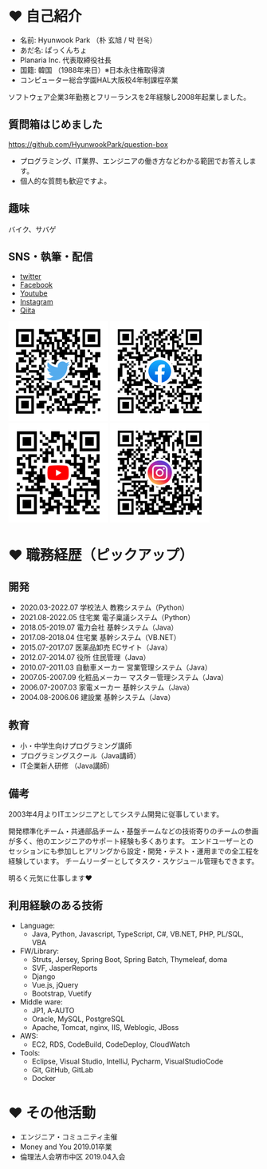 # ❤ 自己紹介

- 名前: Hyunwook Park （朴 玄旭 / 박 현욱）
- あだ名: ぱっくんちょ
- Planaria Inc. 代表取締役社長
- 国籍: 韓国 （1988年来日）※日本永住権取得済
- コンピューター総合学園HAL大阪校4年制課程卒業

ソフトウェア企業3年勤務とフリーランスを2年経験し2008年起業しました。

## 質問箱はじめました

https://github.com/HyunwookPark/question-box

- プログラミング、IT業界、エンジニアの働き方などわかる範囲でお答えします。
- 個人的な質問も歓迎ですよ。

## 趣味

バイク、サバゲ

## SNS・執筆・配信

- [twitter](https://twitter.com/pakhuncho)
- [Facebook](https://www.facebook.com/hyunwook.park.146)
- [Youtube](https://www.youtube.com/user/ppafe)
- [Instagram](https://www.instagram.com/pakhuncho/)
- [Qiita](https://qiita.com/HyunwookPark)

<img src="img/hyunwookpark_twitter.png" width="200"> <img src="img/hyunwookpark_facebook.png" width="200"> <img src="img/hyunwookpark_youtube.png" width="200"> <img src="img/hyunwookpark_instagram.png" width="200">


# ❤ 職務経歴（ピックアップ）

## 開発

- 2020.03-2022.07 学校法人 教務システム（Python）
- 2021.08-2022.05 住宅業 電子稟議システム（Python）
- 2018.05-2019.07 電力会社 基幹システム（Java）
- 2017.08-2018.04 住宅業 基幹システム（VB.NET）
- 2015.07-2017.07 医薬品卸売 ECサイト（Java）
- 2012.07-2014.07 役所 住民管理（Java）
- 2010.07-2011.03 自動車メーカー 営業管理システム（Java）
- 2007.05-2007.09 化粧品メーカー マスター管理システム（Java）
- 2006.07-2007.03 家電メーカー 基幹システム（Java）
- 2004.08-2006.06 建設業 基幹システム（Java）

## 教育

- 小・中学生向けプログラミング講師
- プログラミングスクール（Java講師）
- IT企業新人研修 （Java講師）

## 備考

2003年4月よりITエンジニアとしてシステム開発に従事しています。

開発標準化チーム・共通部品チーム・基盤チームなどの技術寄りのチームの参画が多く、他のエンジニアのサポート経験も多くあります。
エンドユーザーとのセッションにも参加しヒアリングから設定・開発・テスト・運用までの全工程を経験しています。
チームリーダーとしてタスク・スケジュール管理もできます。

明るく元気に仕事します❤

## 利用経験のある技術

- Language:
    - Java, Python, Javascript, TypeScript, C#, VB.NET, PHP, PL/SQL, VBA
- FW/Library:
    - Struts, Jersey, Spring Boot, Spring Batch, Thymeleaf, doma
    - SVF, JasperReports
    - Django
    - Vue.js, jQuery
    - Bootstrap, Vuetify
- Middle ware:
    - JP1, A-AUTO
    - Oracle, MySQL, PostgreSQL
    - Apache, Tomcat, nginx, IIS, Weblogic, JBoss
- AWS:
    - EC2, RDS, CodeBuild, CodeDeploy, CloudWatch
- Tools:
    - Eclipse, Visual Studio, IntelliJ, Pycharm, VisualStudioCode
    - Git, GitHub, GitLab
    - Docker

# ❤ その他活動

- エンジニア・コミュニティ主催
- Money and You 2019.01卒業
- 倫理法人会堺市中区 2019.04入会

<!--
**HyunwookPark/HyunwookPark** is a ✨ _special_ ✨ repository because its `README.md` (this file) appears on your GitHub profile.

Here are some ideas to get you started:

- 🔭 I’m currently working on ...
- 🌱 I’m currently learning ...
- 👯 I’m looking to collaborate on ...
- 🤔 I’m looking for help with ...
- 💬 Ask me about ...
- 📫 How to reach me: ...
- 😄 Pronouns: ...
- ⚡ Fun fact: ...
-->

